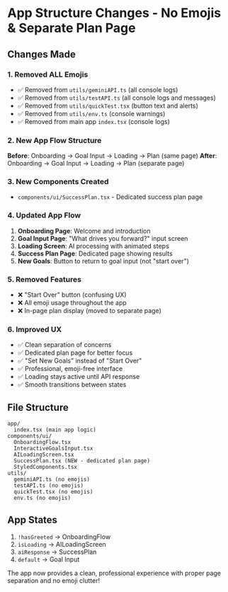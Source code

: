 # App Structure Changes - No Emojis & Separate Plan Page

## Changes Made

### 1. Removed ALL Emojis
- ✅ Removed from `utils/geminiAPI.ts` (all console logs)
- ✅ Removed from `utils/testAPI.ts` (all console logs and messages)
- ✅ Removed from `utils/quickTest.tsx` (button text and alerts)
- ✅ Removed from `utils/env.ts` (console warnings)
- ✅ Removed from main app `index.tsx` (console logs)

### 2. New App Flow Structure
**Before**: Onboarding → Goal Input → Loading → Plan (same page)
**After**: Onboarding → Goal Input → Loading → Plan (separate page)

### 3. New Components Created
- `components/ui/SuccessPlan.tsx` - Dedicated success plan page

### 4. Updated App Flow
1. **Onboarding Page**: Welcome and introduction
2. **Goal Input Page**: "What drives you forward?" input screen
3. **Loading Screen**: AI processing with animated steps
4. **Success Plan Page**: Dedicated page showing results
5. **New Goals**: Button to return to goal input (not "start over")

### 5. Removed Features
- ❌ "Start Over" button (confusing UX)
- ❌ All emoji usage throughout the app
- ❌ In-page plan display (moved to separate page)

### 6. Improved UX
- ✅ Clean separation of concerns
- ✅ Dedicated plan page for better focus
- ✅ "Set New Goals" instead of "Start Over"
- ✅ Professional, emoji-free interface
- ✅ Loading stays active until API response
- ✅ Smooth transitions between states

## File Structure
```
app/
  index.tsx (main app logic)
components/ui/
  OnboardingFlow.tsx
  InteractiveGoalsInput.tsx  
  AILoadingScreen.tsx
  SuccessPlan.tsx (NEW - dedicated plan page)
  StyledComponents.tsx
utils/
  geminiAPI.ts (no emojis)
  testAPI.ts (no emojis)
  quickTest.tsx (no emojis)
  env.ts (no emojis)
```

## App States
1. `!hasGreeted` → OnboardingFlow
2. `isLoading` → AILoadingScreen  
3. `aiResponse` → SuccessPlan
4. `default` → Goal Input

The app now provides a clean, professional experience with proper page separation and no emoji clutter!
